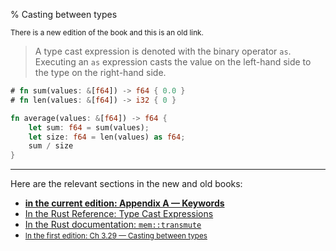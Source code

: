 % Casting between types

<small>There is a new edition of the book and this is an old link.</small>

> A type cast expression is denoted with the binary operator `as`.
> Executing an `as` expression casts the value on the left-hand side to the type on the right-hand side.

```rust
# fn sum(values: &[f64]) -> f64 { 0.0 }
# fn len(values: &[f64]) -> i32 { 0 }

fn average(values: &[f64]) -> f64 {
    let sum: f64 = sum(values);
    let size: f64 = len(values) as f64;
    sum / size
}
```

---

Here are the relevant sections in the new and old books:

* **[in the current edition: Appendix A — Keywords][2]**
* [In the Rust Reference: Type Cast Expressions][3]
* [In the Rust documentation: `mem::transmute`][4]
* <small>[In the first edition: Ch 3.29 — Casting between types][1]</small>


[1]: https://doc.rust-lang.org/1.30.0/book/first-edition/casting-between-types.html
[2]: appendix-01-keywords.html
[3]: ../reference/expressions/operator-expr.html#type-cast-expressions
[4]: ../std/mem/fn.transmute.html
